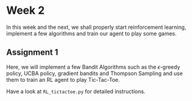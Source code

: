 # Week 2

In this week and the next, we shall properly start reinforcement learning, implement a few algorithms and train our agent to play some games.

## Assignment 1

Here, we will implement a few Bandit Algorithms such as the $\epsilon$-greedy policy, UCBA policy, gradient bandits and Thompson Sampling and 
use them to train an RL agent to play Tic-Tac-Toe.

Have a look at ```RL_tictactoe.py``` for detailed instructions.

